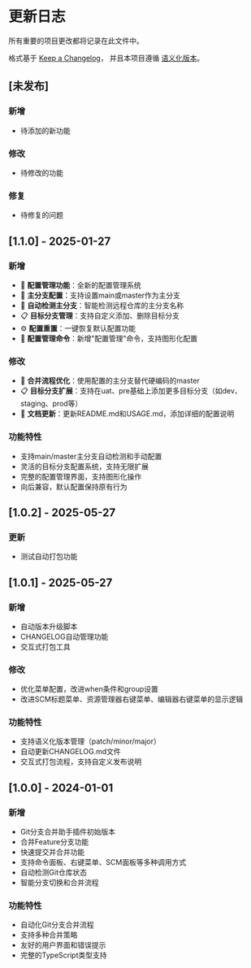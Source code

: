 # 更新日志

所有重要的项目更改都将记录在此文件中。

格式基于 [Keep a Changelog](https://keepachangelog.com/zh-CN/1.0.0/)，
并且本项目遵循 [语义化版本](https://semver.org/lang/zh-CN/)。

## [未发布]

### 新增
- 待添加的新功能

### 修改
- 待修改的功能

### 修复
- 待修复的问题

## [1.1.0] - 2025-01-27

### 新增
- 🔧 **配置管理功能**：全新的配置管理系统
- 🎯 **主分支配置**：支持设置main或master作为主分支
- 🔄 **自动检测主分支**：智能检测远程仓库的主分支名称
- 📋 **目标分支管理**：支持自定义添加、删除目标分支
- ⚙️ **配置重置**：一键恢复默认配置功能
- 📝 **配置管理命令**：新增"配置管理"命令，支持图形化配置

### 修改
- 🚀 **合并流程优化**：使用配置的主分支替代硬编码的master
- 📋 **目标分支扩展**：支持在uat、pre基础上添加更多目标分支（如dev、staging、prod等）
- 📖 **文档更新**：更新README.md和USAGE.md，添加详细的配置说明

### 功能特性
- 支持main/master主分支自动检测和手动配置
- 灵活的目标分支配置系统，支持无限扩展
- 完整的配置管理界面，支持图形化操作
- 向后兼容，默认配置保持原有行为

## [1.0.2] - 2025-05-27

### 更新
- 测试自动打包功能

## [1.0.1] - 2025-05-27

### 新增
- 自动版本升级脚本
- CHANGELOG自动管理功能
- 交互式打包工具

### 修改
- 优化菜单配置，改进when条件和group设置
- 改进SCM标题菜单、资源管理器右键菜单、编辑器右键菜单的显示逻辑

### 功能特性
- 支持语义化版本管理（patch/minor/major）
- 自动更新CHANGELOG.md文件
- 交互式打包流程，支持自定义发布说明

## [1.0.0] - 2024-01-01

### 新增
- Git分支合并助手插件初始版本
- 合并Feature分支功能
- 快速提交并合并功能
- 支持命令面板、右键菜单、SCM面板等多种调用方式
- 自动检测Git仓库状态
- 智能分支切换和合并流程

### 功能特性
- 自动化Git分支合并流程
- 支持多种合并策略
- 友好的用户界面和错误提示
- 完整的TypeScript类型支持 